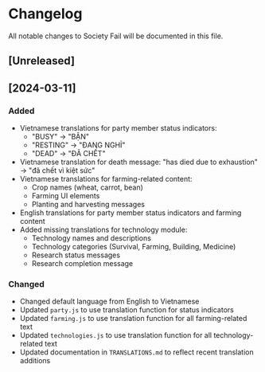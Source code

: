 # Changelog

All notable changes to Society Fail will be documented in this file.

## [Unreleased]

## [2024-03-11]

### Added
- Vietnamese translations for party member status indicators:
  - "BUSY" → "BẬN"
  - "RESTING" → "ĐANG NGHỈ"
  - "DEAD" → "ĐÃ CHẾT"
- Vietnamese translation for death message: "has died due to exhaustion" → "đã chết vì kiệt sức"
- Vietnamese translations for farming-related content:
  - Crop names (wheat, carrot, bean)
  - Farming UI elements
  - Planting and harvesting messages
- English translations for party member status indicators and farming content
- Added missing translations for technology module:
  - Technology names and descriptions
  - Technology categories (Survival, Farming, Building, Medicine)
  - Research status messages
  - Research completion message

### Changed
- Changed default language from English to Vietnamese
- Updated `party.js` to use translation function for status indicators
- Updated `farming.js` to use translation function for all farming-related text
- Updated `technologies.js` to use translation function for all technology-related text
- Updated documentation in `TRANSLATIONS.md` to reflect recent translation additions 